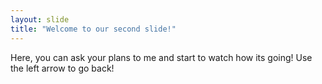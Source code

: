 ```yaml
---
layout: slide
title: "Welcome to our second slide!"
---
```

Here, you can ask your plans to me and start to watch how its going!
Use the left arrow to go back!
